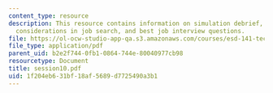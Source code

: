 ```yaml
---
content_type: resource
description: This resource contains information on simulation debrief, additional
  considerations in job search, and best job interview questions.
file: https://ol-ocw-studio-app-qa.s3.amazonaws.com/courses/esd-141-technology-policy-negotiations-spring-2006/1f204eb631bf18af5689d7725490a3b1_session10.pdf
file_type: application/pdf
parent_uid: b2e2f744-0fb1-0864-744e-80040977cb98
resourcetype: Document
title: session10.pdf
uid: 1f204eb6-31bf-18af-5689-d7725490a3b1
---
```

